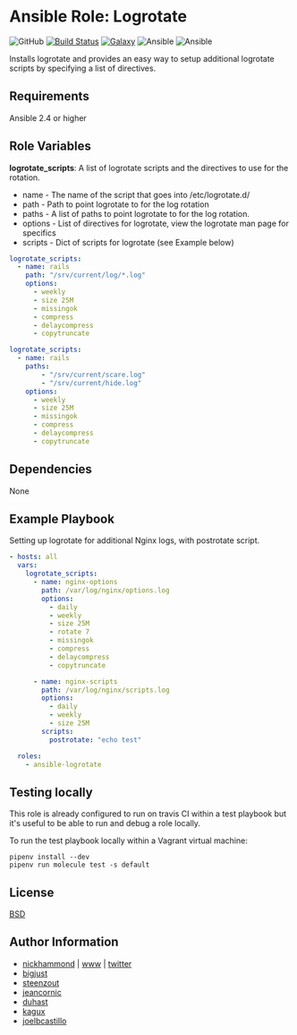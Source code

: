 Ansible Role: Logrotate
===================

![GitHub](https://img.shields.io/github/license/nycrecords/ansible-role-logrotate)
[![Build Status](https://travis-ci.com/nycrecords/ansible-role-logrotate.svg?branch=master)](https://travis-ci.com/nycrecords/ansible-role-logrotate)
[![Galaxy](https://img.shields.io/badge/galaxy-nycrecords.logrotate-blue.svg)](https://galaxy.ansible.com/nycrecords/logrotate)
![Ansible](https://img.shields.io/ansible/role/d/45553)
![Ansible](https://img.shields.io/ansible/quality/45553)

Installs logrotate and provides an easy way to setup additional logrotate scripts by
specifying a list of directives.

Requirements
------------

Ansible 2.4 or higher

Role Variables
--------------

**logrotate_scripts**: A list of logrotate scripts and the directives to use for the rotation.

* name - The name of the script that goes into /etc/logrotate.d/
* path - Path to point logrotate to for the log rotation
* paths - A list of paths to point logrotate to for the log rotation.
* options - List of directives for logrotate, view the logrotate man page for specifics
* scripts - Dict of scripts for logrotate (see Example below)

```yaml
logrotate_scripts:
  - name: rails
    path: "/srv/current/log/*.log"
    options:
      - weekly
      - size 25M
      - missingok
      - compress
      - delaycompress
      - copytruncate
```

```yaml
logrotate_scripts:
  - name: rails
    paths:
        - "/srv/current/scare.log"
        - "/srv/current/hide.log"
    options:
      - weekly
      - size 25M
      - missingok
      - compress
      - delaycompress
      - copytruncate
```

Dependencies
------------

None

Example Playbook
----------------

Setting up logrotate for additional Nginx logs, with postrotate script.

```yaml
- hosts: all
  vars:
    logrotate_scripts:
      - name: nginx-options
        path: /var/log/nginx/options.log
        options:
          - daily
          - weekly
          - size 25M
          - rotate 7
          - missingok
          - compress
          - delaycompress
          - copytruncate

      - name: nginx-scripts
        path: /var/log/nginx/scripts.log
        options:
          - daily
          - weekly
          - size 25M
        scripts:
          postrotate: "echo test"

  roles:
    - ansible-logrotate
```

Testing locally
---------------

This role is already configured to run on travis CI within a test playbook but it's useful to be able to run and debug a role locally.

To run the test playbook locally within a Vagrant virtual machine:

```shell
pipenv install --dev
pipenv run molecule test -s default
```

License
-------

[BSD](https://raw.githubusercontent.com/nickhammond/logrotate/master/LICENSE)

Author Information
------------------

* [nickhammond](https://github.com/nickhammond) | [www](http://www.nickhammond.com) | [twitter](http://twitter.com/nickhammond)
* [bigjust](https://github.com/bigjust)
* [steenzout](https://github.com/steenzout)
* [jeancornic](https://github.com/jeancornic)
* [duhast](https://github.com/duhast)
* [kagux](https://github.com/kagux)
* [joelbcastillo](https://github.com/joelbcastillo)
